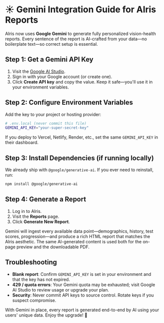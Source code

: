 # ☀️ Gemini Integration Guide for AIris Reports

AIris now uses **Google Gemini** to generate fully personalized vision-health reports. Every sentence of the report is AI-crafted from your data—no boilerplate text—so correct setup is essential.

## Step 1: Get a Gemini API Key
1. Visit the [Google AI Studio](https://aistudio.google.com/app/apikey).  
2. Sign in with your Google account (or create one).  
3. Click **Create API key** and copy the value. Keep it safe—you'll use it in your environment variables.

## Step 2: Configure Environment Variables
Add the key to your project or hosting provider:

```bash
# .env.local (never commit this file)
GEMINI_API_KEY="your-super-secret-key"
```

If you deploy to Vercel, Netlify, Render, etc., set the same `GEMINI_API_KEY` in their dashboard.

## Step 3: Install Dependencies (if running locally)
We already ship with `@google/generative-ai`. If you ever need to reinstall, run:

```bash
npm install @google/generative-ai
```

## Step 4: Generate a Report
1. Log in to AIris.
2. Visit the **Reports** page.
3. Click **Generate New Report**.

Gemini will ingest every available data point—demographics, history, test scores, progression—and produce a rich HTML report that matches the AIris aesthetic. The same AI-generated content is used both for the on-page preview and the downloadable PDF.

## Troubleshooting
- **Blank report**: Confirm `GEMINI_API_KEY` is set in your environment and that the key has not expired.
- **429 / quota errors**: Your Gemini quota may be exhausted; visit Google AI Studio to review usage or upgrade your plan.
- **Security**: Never commit API keys to source control. Rotate keys if you suspect compromise.

With Gemini in place, every report is generated end-to-end by AI using your users' unique data. Enjoy the upgrade! 🎉
